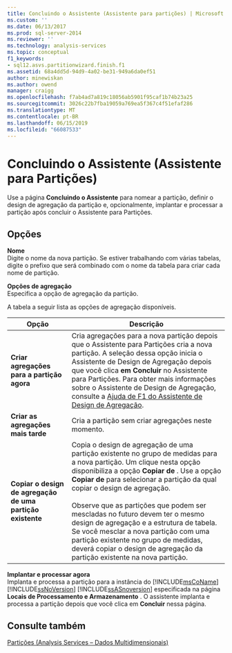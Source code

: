 ```yaml
---
title: Concluindo o Assistente (Assistente para partições) | Microsoft Docs
ms.custom: ''
ms.date: 06/13/2017
ms.prod: sql-server-2014
ms.reviewer: ''
ms.technology: analysis-services
ms.topic: conceptual
f1_keywords:
- sql12.asvs.partitionwizard.finish.f1
ms.assetid: 68a4dd5d-94d9-4a02-be31-949a6da0ef51
author: minewiskan
ms.author: owend
manager: craigg
ms.openlocfilehash: f7ab4ad7a819c18056ab5901f95caf1b74b23a25
ms.sourcegitcommit: 3026c22b7fba19059a769ea5f367c4f51efaf286
ms.translationtype: MT
ms.contentlocale: pt-BR
ms.lasthandoff: 06/15/2019
ms.locfileid: "66087533"
---
```

# <a name="completing-the-wizard-partition-wizard"></a>Concluindo o Assistente (Assistente para Partições)
  Use a página **Concluindo o Assistente** para nomear a partição, definir o design de agregação da partição e, opcionalmente, implantar e processar a partição após concluir o Assistente para Partições.  
  
## <a name="options"></a>Opções  
 **Nome**  
 Digite o nome da nova partição. Se estiver trabalhando com várias tabelas, digite o prefixo que será combinado com o nome da tabela para criar cada nome de partição.  
  
 **Opções de agregação**  
 Especifica a opção de agregação da partição.  
  
 A tabela a seguir lista as opções de agregação disponíveis.  
  
|Opção|Descrição|  
|------------|-----------------|  
|**Criar agregações para a partição agora**|Cria agregações para a nova partição depois que o Assistente para Partições cria a nova partição. A seleção dessa opção inicia o Assistente de Design de Agregação depois que você clica **em Concluir** no Assistente para Partições. Para obter mais informações sobre o Assistente de Design de Agregação, consulte a [Ajuda de F1 do Assistente de Design de Agregação](aggregation-design-wizard-f1-help.md).|  
|**Criar as agregações mais tarde**|Cria a partição sem criar agregações neste momento.|  
|**Copiar o design de agregação de uma partição existente**|Copia o design de agregação de uma partição existente no grupo de medidas para a nova partição. Um clique nesta opção disponibiliza a opção **Copiar de** . Use a opção **Copiar de** para selecionar a partição da qual copiar o design de agregação.<br /><br /> Observe que as partições que podem ser mescladas no futuro devem ter o mesmo design de agregação e a estrutura de tabela. Se você mesclar a nova partição com uma partição existente no grupo de medidas, deverá copiar o design de agregação da partição existente na nova partição.|  
  
 **Implantar e processar agora**  
 Implanta e processa a partição para a instância do [!INCLUDE[msCoName](../includes/msconame-md.md)] [!INCLUDE[ssNoVersion](../includes/ssnoversion-md.md)] [!INCLUDE[ssASnoversion](../includes/ssasnoversion-md.md)] especificada na página **Locais de Processamento e Armazenamento** . O assistente implanta e processa a partição depois que você clica em **Concluir** nessa página.  
  
## <a name="see-also"></a>Consulte também  
 [Partições &#40;Analysis Services – Dados Multidimensionais&#41;](multidimensional-models-olap-logical-cube-objects/partitions-analysis-services-multidimensional-data.md)  
  
  
